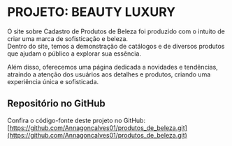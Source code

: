 # PROJETO: BEAUTY LUXURY  

O site sobre Cadastro de Produtos de Beleza foi produzido com o intuito de criar uma marca de sofisticação e beleza.  
Dentro do site, temos a demonstração de catálogos e de diversos produtos que ajudam o público a explorar sua essência.  

Além disso, oferecemos uma página dedicada a novidades e tendências, atraindo a atenção dos usuários aos detalhes e produtos, criando uma experiência única e sofisticada.

## Repositório no GitHub  
Confira o código-fonte deste projeto no GitHub:  
[https://github.com/Annagoncalves01/produtos_de_beleza.git](https://github.com/Annagoncalves01/produtos_de_beleza.git)
